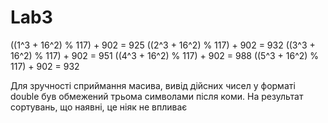 # Lab3
((1^3 + 16^2) % 117) + 902 = 925
((2^3 + 16^2) % 117) + 902 = 932
((3^3 + 16^2) % 117) + 902 = 951
((4^3 + 16^2) % 117) + 902 = 988
((5^3 + 16^2) % 117) + 902 = 932

Для зручності сприймання масива, вивід дійсних чисел у форматі double був обмежений трьома символами після коми.
На результат сортувань, що наявні, це ніяк не впливає
